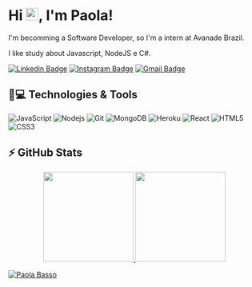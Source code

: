 <h1 align = "justify"> Hi <img src="https://media.giphy.com/media/hvRJCLFzcasrR4ia7z/giphy.gif" width="25px">, I'm Paola!</h1>
<p align = "justify">I'm becomming a Software Developer, so I'm a intern at Avanade Brazil. </p>
<p align = "justify">I like study about Javascript, NodeJS e C#.</p>

[![Linkedin Badge](https://img.shields.io/badge/-paolabasso-blue?style=flat-square&logo=Linkedin&logoColor=white&link=https://www.linkedin.com/in/paola-basso-421958139/)](https://www.linkedin.com/in/paola-basso-421958139/)
[![Instagram Badge](https://img.shields.io/badge/-paolasbasso-purple?style=flat-square&logo=instagram&logoColor=white&link=https://www.instagram.com/paolasbasso/)](https://www.instagram.com/paolasbasso/)
[![Gmail Badge](https://img.shields.io/badge/-paolasbasso@gmail.com-c14438?style=flat-square&logo=Gmail&logoColor=white&link=mailto:paolasbasso@gmail.com)](mailto:paolasbasso@gmail.com)

## 🚀💻 Technologies & Tools
![JavaScript](https://img.shields.io/badge/-JavaScript-black?style=flat-square&logo=javascript)
![Nodejs](https://img.shields.io/badge/-Nodejs-black?style=flat-square&logo=Node.js)
![Git](https://img.shields.io/badge/-Git-black?style=flat-square&logo=git)
![MongoDB](https://img.shields.io/badge/-MongoDB-black?style=flat-square&logo=mongodb)
![Heroku](https://img.shields.io/badge/-Heroku-430098?style=flat-square&logo=heroku)
![React](https://img.shields.io/badge/-React-black?style=flat-square&logo=react)
![HTML5](https://img.shields.io/badge/-HTML5-E34F26?style=flat-square&logo=html5&logoColor=white)
![CSS3](https://img.shields.io/badge/-CSS3-1572B6?style=flat-square&logo=css3)

## ⚡ GitHub Stats
<div align="center">
  <a href="https://github.com/paolabasso">
  <img height="180em" src="https://github-readme-stats.vercel.app/api?username=paolabasso&show_icons=true&theme=dracula&include_all_commits=true&count_private=true"/>
  <img height="180em" src="https://github-readme-stats.vercel.app/api/top-langs/?username=paolabasso&layout=compact&langs_count=7&theme=dracula"/>
</div>
  
  
  
<p align="left"><img src="https://komarev.com/ghpvc/?username=paolabasso" alt="Paola Basso" /></p>
